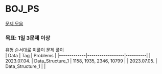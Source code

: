 # BOJ_PS
<a href="https://github.com/tony9402/baekjoon">문제 모음<a/> <br/>
### 목표: 1일 3문제 이상
유형 순서대로 미풀이 문제 풀이<br/>
| Data        | Tag              | Problems | 
|-------------|------------------|----------|
| 2023.07.04. | Data_Structure_1 | 1158, 1935, 2346, 10799 |
| 2023.07.05. | Data_Structure_1 |  |
